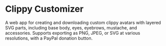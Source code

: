 # Clippy Customizer

A web app for creating and downloading custom clippy avatars with layered SVG parts, including base body, eyes, eyebrows, mustache, and accessories. Supports exporting as PNG, JPEG, or SVG at various resolutions, with a PayPal donation button.